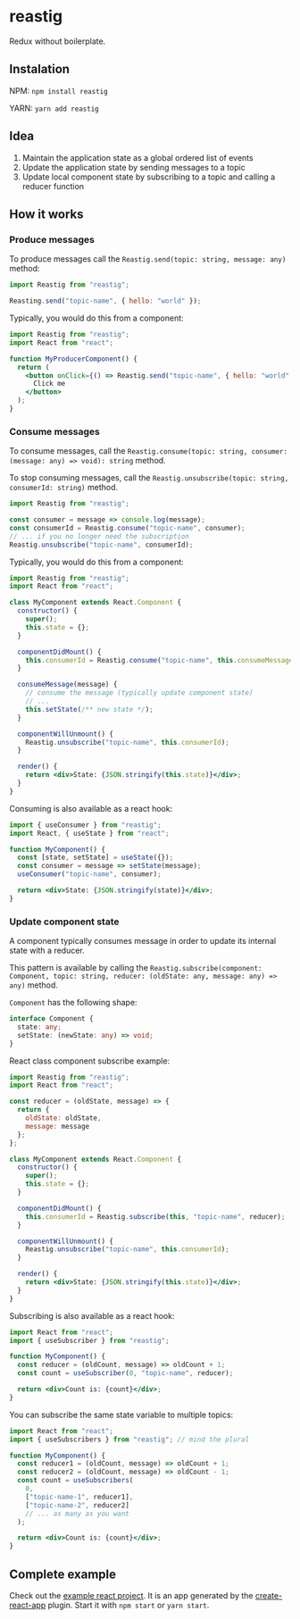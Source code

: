 # reastig

Redux without boilerplate.

## Instalation

NPM: `npm install reastig`

YARN: `yarn add reastig`

## Idea

1. Maintain the application state as a global ordered list of events
2. Update the application state by sending messages to a topic
3. Update local component state by subscribing to a topic and calling a reducer function

## How it works

### Produce messages

To produce messages call the `Reastig.send(topic: string, message: any)` method:

```jsx
import Reastig from "reastig";

Reasting.send("topic-name", { hello: "world" });
```

Typically, you would do this from a component:

```jsx
import Reastig from "reastig";
import React from "react";

function MyProducerComponent() {
  return (
    <button onClick={() => Reastig.send("topic-name", { hello: "world" })}>
      Click me
    </button>
  );
}
```

### Consume messages

To consume messages, call the `Reastig.consume(topic: string, consumer: (message: any) => void): string` method.

To stop consuming messages, call the `Reastig.unsubscribe(topic: string, consumerId: string)` method.

```jsx
import Reastig from "reastig";

const consumer = message => console.log(message);
const consumerId = Reastig.consume("topic-name", consumer);
// ... if you no longer need the subscription
Reastig.unsubscribe("topic-name", consumerId);
```

Typically, you would do this from a component:

```jsx
import Reastig from "reastig";
import React from "react";

class MyComponent extends React.Component {
  constructor() {
    super();
    this.state = {};
  }

  componentDidMount() {
    this.consumerId = Reastig.consume("topic-name", this.consumeMessage);
  }

  consumeMessage(message) {
    // consume the message (typically update component state)
    // ...
    this.setState(/** new state */);
  }

  componentWillUnmount() {
    Reastig.unsubscribe("topic-name", this.consumerId);
  }

  render() {
    return <div>State: {JSON.stringify(this.state)}</div>;
  }
}
```

Consuming is also available as a react hook:

```jsx
import { useConsumer } from "reastig";
import React, { useState } from "react";

function MyComponent() {
  const [state, setState] = useState({});
  const consumer = message => setState(message);
  useConsumer("topic-name", consumer);

  return <div>State: {JSON.stringify(state)}</div>;
}
```

### Update component state

A component typically consumes message in order to update its internal state with a reducer.

This pattern is available by calling the `Reastig.subscribe(component: Component, topic: string, reducer: (oldState: any, message: any) => any)` method.

`Component` has the following shape:

```ts
interface Component {
  state: any;
  setState: (newState: any) => void;
}
```

React class component subscribe example:

```jsx
import Reastig from "reastig";
import React from "react";

const reducer = (oldState, message) => {
  return {
    oldState: oldState,
    message: message
  };
};

class MyComponent extends React.Component {
  constructor() {
    super();
    this.state = {};
  }

  componentDidMount() {
    this.consumerId = Reastig.subscribe(this, "topic-name", reducer);
  }

  componentWillUnmount() {
    Reastig.unsubscribe("topic-name", this.consumerId);
  }

  render() {
    return <div>State: {JSON.stringify(this.state)}</div>;
  }
}
```

Subscribing is also available as a react hook:

```jsx
import React from "react";
import { useSubscriber } from "reastig";

function MyComponent() {
  const reducer = (oldCount, message) => oldCount + 1;
  const count = useSubscriber(0, "topic-name", reducer);

  return <div>Count is: {count}</div>;
}
```

You can subscribe the same state variable to multiple topics:

```jsx
import React from "react";
import { useSubscribers } from "reastig"; // mind the plural

function MyComponent() {
  const reducer1 = (oldCount, message) => oldCount + 1;
  const reducer2 = (oldCount, message) => oldCount - 1;
  const count = useSubscribers(
    0,
    ["topic-name-1", reducer1],
    ["topic-name-2", reducer2]
    // ... as many as you want
  );

  return <div>Count is: {count}</div>;
}
```

## Complete example

Check out the [example react project](./example/counter).
It is an app generated by the [create-react-app](https://facebook.github.io/create-react-app/docs/getting-started) plugin.
Start it with `npm start` or `yarn start`.
